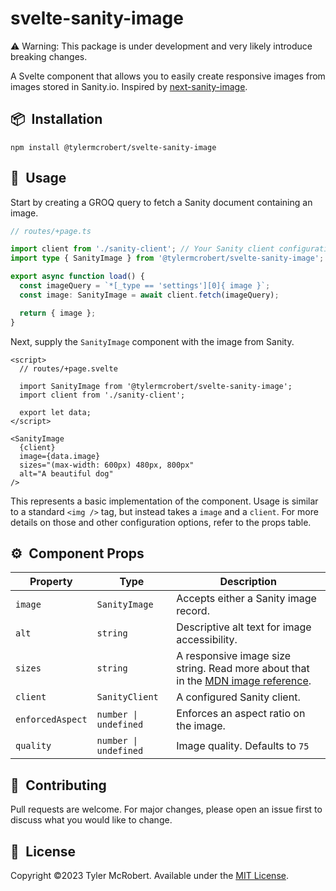# svelte-sanity-image

:warning: Warning: This package is under development and very likely introduce breaking changes.

A Svelte component that allows you to easily create responsive images from images stored in Sanity.io. Inspired by [next-sanity-image](https://github.com/lorenzodejong/next-sanity-image).

## 📦&ensp;Installation

```
npm install @tylermcrobert/svelte-sanity-image
```

## 🚀&ensp;Usage

Start by creating a GROQ query to fetch a Sanity document containing an image.

```typescript
// routes/+page.ts

import client from './sanity-client'; // Your Sanity client configuration
import type { SanityImage } from '@tylermcrobert/svelte-sanity-image'; // Optional typing

export async function load() {
  const imageQuery = `*[_type == 'settings'][0]{ image }`;
  const image: SanityImage = await client.fetch(imageQuery);

  return { image };
}
```

Next, supply the `SanityImage` component with the image from Sanity.

```svelte
<script>
  // routes/+page.svelte

  import SanityImage from '@tylermcrobert/svelte-sanity-image';
  import client from './sanity-client';

  export let data;
</script>

<SanityImage
  {client}
  image={data.image}
  sizes="(max-width: 600px) 480px, 800px"
  alt="A beautiful dog"
/>
```

This represents a basic implementation of the component.
Usage is similar to a standard `<img />` tag, but instead takes a `image` and a `client`. For more details on those and other configuration options, refer to the props table.

## ⚙️&ensp;Component Props

| Property         | Type                  | Description                                                                                                                                             |
| ---------------- | --------------------- | ------------------------------------------------------------------------------------------------------------------------------------------------------- |
| `image`          | `SanityImage`         | Accepts either a Sanity image record.                                                                                                                   |
| `alt`            | `string`              | Descriptive alt text for image accessibility.                                                                                                           |
| `sizes`          | `string`              | A responsive image size string. Read more about that in the [MDN image reference](https://developer.mozilla.org/en-US/docs/Web/HTML/Element/img#sizes). |
| `client`         | `SanityClient`        | A configured Sanity client.                                                                                                                             |
| `enforcedAspect` | `number \| undefined` | Enforces an aspect ratio on the image.                                                                                                                  |
| `quality`        | `number \| undefined` | Image quality. Defaults to `75`                                                                                                                         |

## 🤝&ensp;Contributing

Pull requests are welcome. For major changes, please open an issue first
to discuss what you would like to change.

## 📜&ensp;License

Copyright ©2023 Tyler McRobert. Available under the [MIT License](https://choosealicense.com/licenses/mit/).
